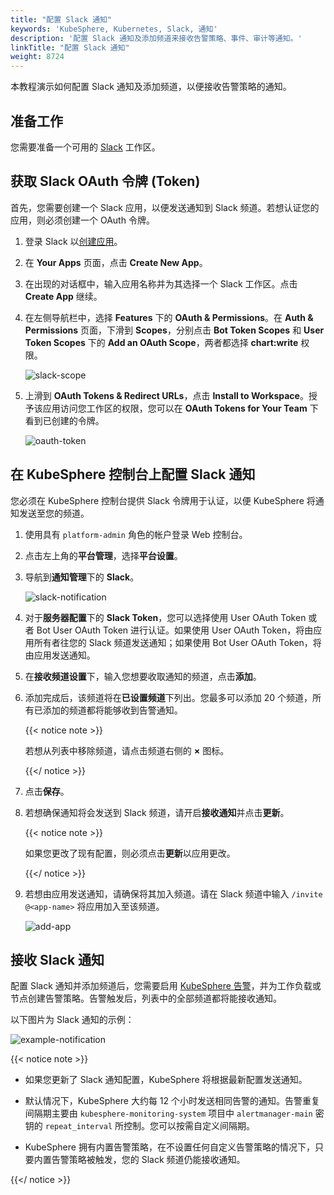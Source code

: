 ```yaml
---
title: "配置 Slack 通知"
keywords: 'KubeSphere, Kubernetes, Slack, 通知'
description: '配置 Slack 通知及添加频道来接收告警策略、事件、审计等通知。'
linkTitle: "配置 Slack 通知"
weight: 8724
---
```


本教程演示如何配置 Slack 通知及添加频道，以便接收告警策略的通知。

## 准备工作

您需要准备一个可用的 [Slack](https://slack.com/) 工作区。

## 获取 Slack OAuth 令牌 (Token)

首先，您需要创建一个 Slack 应用，以便发送通知到 Slack 频道。若想认证您的应用，则必须创建一个 OAuth 令牌。

1. 登录 Slack 以[创建应用](https://api.slack.com/apps)。

2. 在 **Your Apps** 页面，点击 **Create New App**。

3. 在出现的对话框中，输入应用名称并为其选择一个 Slack 工作区。点击 **Create App** 继续。

4. 在左侧导航栏中，选择 **Features** 下的 **OAuth & Permissions**。在 **Auth & Permissions** 页面，下滑到 **Scopes**，分别点击 **Bot Token Scopes** 和 **User Token Scopes** 下的 **Add an OAuth Scope**，两者都选择 **chart:write** 权限。

   ![slack-scope](/images/docs/zh-cn/cluster-administration/platform-settings/notification-management/configure-slack/slack-scope.png)

5. 上滑到 **OAuth Tokens & Redirect URLs**，点击 **Install to Workspace**。授予该应用访问您工作区的权限，您可以在 **OAuth Tokens for Your Team** 下看到已创建的令牌。

   ![oauth-token](/images/docs/zh-cn/cluster-administration/platform-settings/notification-management/configure-slack/oauth-token.png)

## 在 KubeSphere 控制台上配置 Slack 通知

您必须在 KubeSphere 控制台提供 Slack 令牌用于认证，以便 KubeSphere 将通知发送至您的频道。

1. 使用具有 `platform-admin` 角色的帐户登录 Web 控制台。

2. 点击左上角的**平台管理**，选择**平台设置**。

3. 导航到**通知管理**下的 **Slack**。

   ![slack-notification](/images/docs/zh-cn/cluster-administration/platform-settings/notification-management/configure-slack/slack-notification.png)

4. 对于**服务器配置**下的 **Slack Token**，您可以选择使用 User OAuth Token 或者 Bot User OAuth Token 进行认证。如果使用 User OAuth Token，将由应用所有者往您的 Slack 频道发送通知；如果使用 Bot User OAuth Token，将由应用发送通知。

5. 在**接收频道设置**下，输入您想要收取通知的频道，点击**添加**。

6. 添加完成后，该频道将在**已设置频道**下列出。您最多可以添加 20 个频道，所有已添加的频道都将能够收到告警通知。

   {{< notice note >}}

   若想从列表中移除频道，请点击频道右侧的 **×** 图标。

   {{</ notice >}} 

7. 点击**保存**。

8. 若想确保通知将会发送到 Slack 频道，请开启**接收通知**并点击**更新**。

   {{< notice note >}}

   如果您更改了现有配置，则必须点击**更新**以应用更改。

   {{</ notice >}} 

9. 若想由应用发送通知，请确保将其加入频道。请在 Slack 频道中输入 `/invite @<app-name>` 将应用加入至该频道。

   ![add-app](/images/docs/zh-cn/cluster-administration/platform-settings/notification-management/configure-slack/add-app.png)

## 接收 Slack 通知

配置 Slack 通知并添加频道后，您需要启用 [KubeSphere 告警](../../../../pluggable-components/alerting/)，并为工作负载或节点创建告警策略。告警触发后，列表中的全部频道都将能接收通知。

以下图片为 Slack 通知的示例：

![example-notification](/images/docs/zh-cn/cluster-administration/platform-settings/notification-management/configure-slack/example-notification1.png)

{{< notice note >}}

- 如果您更新了 Slack 通知配置，KubeSphere 将根据最新配置发送通知。

- 默认情况下，KubeSphere 大约每 12 个小时发送相同告警的通知。告警重复间隔期主要由 `kubesphere-monitoring-system` 项目中 `alertmanager-main` 密钥的 `repeat_interval` 所控制。您可以按需自定义间隔期。

- KubeSphere 拥有内置告警策略，在不设置任何自定义告警策略的情况下，只要内置告警策略被触发，您的 Slack 频道仍能接收通知。

{{</ notice >}} 